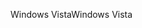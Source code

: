 <span data-ttu-id="62cea-101">Windows Vista</span><span class="sxs-lookup"><span data-stu-id="62cea-101">Windows Vista</span></span>